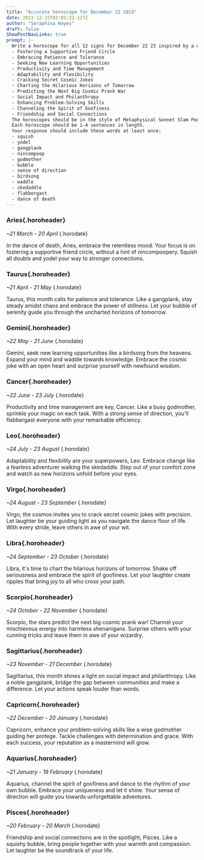 ```yaml
---
title: "Accurate horoscope for December 22 2023"
date: 2023-12-22T02:05:22.127Z
author: "Seraphina Hayes"
draft: false
ShowPostNavLinks: true
prompt: |-
  Write a horoscope for all 12 signs for December 22 23 inspired by a different focus for each. Ensure you do not include the focus in the response:
  - Fostering a Supportive Friend Circle
  - Embracing Patience and Tolerance
  - Seeking New Learning Opportunities
  - Productivity and Time Management
  - Adaptability and Flexibility
  - Cracking Secret Cosmic Jokes
  - Charting the Hilarious Horizons of Tomorrow
  - Predicting the Next Big Cosmic Prank War
  - Social Impact and Philanthropy
  - Enhancing Problem-Solving Skills
  - Channeling the Spirit of Goofiness
  - Friendship and Social Connections
  The horoscopes should be in the style of Metaphysical Sonnet Slam Poetry and the mood of relentless
  Each horoscope should be 1-4 sentences in length.
  Your response should include these words at least once:
  - squish
  - yodel
  - gangplank
  - nincompoop
  - godmother
  - bubble
  - sense of direction
  - birdsong
  - waddle
  - skedaddle
  - flabbergast
  - dance of death
---
```


### Aries{.horoheader}

*~21 March - 20 April*
{.horodate}

In the dance of death, Aries, embrace the relentless mood. Your focus is on fostering a supportive friend circle, without a hint of nincompoopery. Squish all doubts and yodel your way to stronger connections.


### Taurus{.horoheader}

*~21 April - 21 May*
{.horodate}

Taurus, this month calls for patience and tolerance. Like a gangplank, stay steady amidst chaos and embrace the power of stillness. Let your bubble of serenity guide you through the uncharted horizons of tomorrow.


### Gemini{.horoheader}

*~22 May - 21 June*
{.horodate}

Gemini, seek new learning opportunities like a birdsong from the heavens. Expand your mind and waddle towards knowledge. Embrace the cosmic joke with an open heart and surprise yourself with newfound wisdom.


### Cancer{.horoheader}

*~22 June - 23 July*
{.horodate}

Productivity and time management are key, Cancer. Like a busy godmother, sprinkle your magic on each task. With a strong sense of direction, you'll flabbergast everyone with your remarkable efficiency.


### Leo{.horoheader}

*~24 July - 23 August*
{.horodate}

Adaptability and flexibility are your superpowers, Leo. Embrace change like a fearless adventurer walking the skedaddle. Step out of your comfort zone and watch as new horizons unfold before your eyes.


### Virgo{.horoheader}

*~24 August - 23 September*
{.horodate}

Virgo, the cosmos invites you to crack secret cosmic jokes with precision. Let laughter be your guiding light as you navigate the dance floor of life. With every stride, leave others in awe of your wit.


### Libra{.horoheader}

*~24 September - 23 October*
{.horodate}

Libra, it's time to chart the hilarious horizons of tomorrow. Shake off seriousness and embrace the spirit of goofiness. Let your laughter create ripples that bring joy to all who cross your path.


### Scorpio{.horoheader}

*~24 October - 22 November*
{.horodate}

Scorpio, the stars predict the next big cosmic prank war! Channel your mischievous energy into harmless shenanigans. Surprise others with your cunning tricks and leave them in awe of your wizardry.


### Sagittarius{.horoheader}

*~23 November - 21 December*
{.horodate}

Sagittarius, this month shines a light on social impact and philanthropy. Like a noble gangplank, bridge the gap between communities and make a difference. Let your actions speak louder than words.


### Capricorn{.horoheader}

*~22 December - 20 January*
{.horodate}

Capricorn, enhance your problem-solving skills like a wise godmother guiding her protege. Tackle challenges with determination and grace. With each success, your reputation as a mastermind will grow.


### Aquarius{.horoheader}

*~21 January - 19 February*
{.horodate}

Aquarius, channel the spirit of goofiness and dance to the rhythm of your own bubble. Embrace your uniqueness and let it shine. Your sense of direction will guide you towards unforgettable adventures.


### Pisces{.horoheader}

*~20 February - 20 March*
{.horodate}

Friendship and social connections are in the spotlight, Pisces. Like a squishy bubble, bring people together with your warmth and compassion. Let laughter be the soundtrack of your life.

